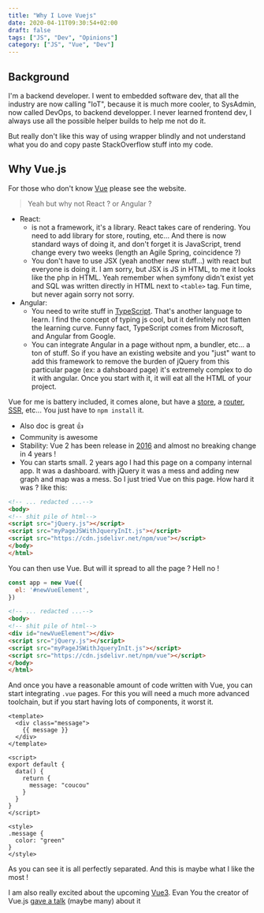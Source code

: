 ```yaml
---
title: "Why I Love Vuejs"
date: 2020-04-11T09:30:54+02:00
draft: false
tags: ["JS", "Dev", "Opinions"]
category: ["JS", "Vue", "Dev"]
---
```


## Background

I'm a backend developer. I went to embedded software dev, that all the industry are now calling "IoT", because it is much more cooler, to SysAdmin, now called DevOps, to backend developper. I never learned frontend dev, I always use all the possible helper builds to help me not do it. 

But really don't like this way of using wrapper blindly and not understand what you do and copy paste StackOverflow stuff into my code. 


## Why Vue.js 

For those who don't know [Vue](https://vuejs.org/) please see the website. 

> Yeah but why not React ? or Angular ?

* React:
    * is not a framework, it's a library. React takes care of rendering. You need to add library for store, routing, etc... And there is now standard ways of doing it, and don't forget it is JavaScript, trend change every two weeks (length an Agile Spring, coincidence ?)
    * You don't have to use JSX (yeah another new stuff...) with react but everyone is doing it. I am sorry, but JSX is JS in HTML, to me it looks like the php in HTML. Yeah remember when symfony didn't exist yet and SQL was written directly in HTML next to `<table>` tag. Fun time, but never again sorry not sorry.
* Angular:
    * You need to write stuff in [TypeScript](https://www.typescriptlang.org/). That's another language to learn. I find the concept of typing js cool, but it definitely not flatten the learning curve. Funny fact, TypeScript comes from Microsoft, and Angular from Google.
    * You can integrate Angular in a page without npm, a bundler, etc... a ton of stuff. So if you have an existing website and you "just" want to add this framework to remove the burden of jQuery from this particular page (ex: a dahsboard page) it's extremely complex to do it with angular. Once you start with it, it will eat all the HTML of your project.


Vue for me is battery included, it comes alone, but have a [store](https://vuex.vuejs.org/), a [router](https://router.vuejs.org/), [SSR](https://ssr.vuejs.org/), etc... You just have to `npm install` it.

* Also doc is great 👍
* Community is awesome
* Stability: Vue 2 has been release in [2016](https://github.com/vuejs/vue/releases/tag/v2.0.0) and almost no breaking change in 4 years !
* You can starts small. 2 years ago I had this page on a company internal app. It was a dashboard. with jQuery it was a mess and adding new graph and map was a mess. So I just tried Vue on this page. How hard it was ? like this:

```html
<!-- ... redacted ...-->
<body>
<!-- shit pile of html-->
<script src="jQuery.js"></script>
<script src="myPageJSWithJqueryInIt.js"></script>
<script src="https://cdn.jsdelivr.net/npm/vue"></script>
</body>
</html>
```

You can then use Vue. But will it spread to all the page ? Hell no !

```javascript
const app = new Vue({
  el: '#newVueElement',
})
```

```html
<!-- ... redacted ...-->
<body>
<!-- shit pile of html-->
<div id="newVueElement"></div>
<script src="jQuery.js"></script>
<script src="myPageJSWithJqueryInIt.js"></script>
<script src="https://cdn.jsdelivr.net/npm/vue"></script>
</body>
</html>
```

And once you have a reasonable amount of code written with Vue, you can start integrating `.vue` pages. For this you will need a much more advanced toolchain, but if you start having lots of components, it worst it. 

```vue
<template>
  <div class="message">
    {{ message }}
  </div>
</template>

<script>
export default {
  data() {
    return {
      message: "coucou"
    }
  }
}
</script>

<style>
.message {
  color: "green"
}
</style>
```

As you can see it is all perfectly separated. And this is maybe what I like the most !

I am also really excited about the upcoming [Vue3](https://github.com/vuejs/vue-next). Evan You the creator of Vue.js [gave a talk](https://www.youtube.com/watch?v=WLpLYhnGqPA) (maybe many) about it


